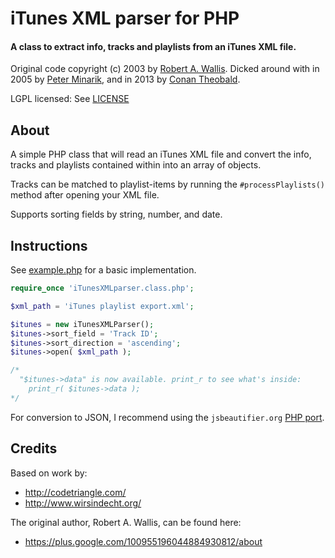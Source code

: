 iTunes XML parser for PHP
==========================

#### A class to extract info, tracks and playlists from an iTunes XML file.

Original code copyright (c) 2003 by [Robert A. Wallis](http://codetriangle.com/).
Dicked around with in 2005 by [Peter Minarik](http://www.wirsindecht.org/),
and in 2013 by [Conan Theobald](mailto:me[at]conans[dot]co[dot]uk).

LGPL licensed: See [LICENSE](LICENSE)

## About

A simple PHP class that will read an iTunes XML file and convert the info,
tracks and playlists contained within into an array of objects.

Tracks can be matched to playlist-items by running the `#processPlaylists()`
method after opening your XML file.

Supports sorting fields by string, number, and date.

## Instructions

See [example.php](example.php) for a basic implementation.

```php
require_once 'iTunesXMLparser.class.php';

$xml_path = 'iTunes playlist export.xml';

$itunes = new iTunesXMLParser();
$itunes->sort_field = 'Track ID';
$itunes->sort_direction = 'ascending';
$itunes->open( $xml_path );

/*
  "$itunes->data" is now available. print_r to see what's inside:
    print_r( $itunes->data );
*/

```

For conversion to JSON, I recommend using the `jsbeautifier.org`
[PHP port](https://github.com/einars/js-beautify/tree/attic-php/php).

## Credits

Based on work by:

*   http://codetriangle.com/
*   http://www.wirsindecht.org/

The original author, Robert A. Wallis, can be found here:

*   https://plus.google.com/100955196044884930812/about
